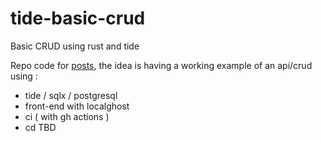 # tide-basic-crud
Basic CRUD using rust and tide

Repo code for [posts](https://javierviola.com/tags/tide/), the idea is having a working example of an api/crud using :
- tide / sqlx / postgresql
- front-end with localghost
- ci ( with gh actions )
- cd TBD
